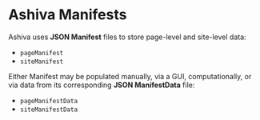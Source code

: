 # Ashiva Manifests
Ashiva uses **JSON Manifest** files to store page-level and site-level data:

- `pageManifest`
- `siteManifest`

Either Manifest may be populated manually, via a GUI, computationally, or via data from its corresponding **JSON ManifestData** file:

- `pageManifestData`
- `siteManifestData`




